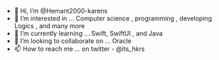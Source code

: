- 👋 Hi, I’m @Hemant2000-karens
- 👀 I’m interested in ... Computer science , programming , developing Logics , and many more 
- 🌱 I’m currently learning ... Swift, SwiftUI , and Java
- 💞️ I’m looking to collaborate on ... Oracle  
- 📫 How to reach me ... on twitter - @its_hkrs

<!---
Hemant2000-karens/Hemant2000-karens is a ✨ special ✨ repository because its `README.md` (this file) appears on your GitHub profile.
You can click the Preview link to take a look at your changes.
--->
